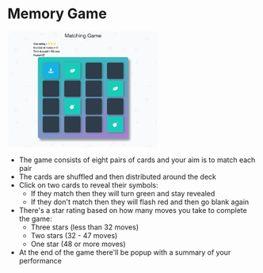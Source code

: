 # Memory Game

<img src="/img/Memory Game Screenshot.png" alt="screenshot of memory game" width="60%" height="60%">

- The game consists of eight pairs of cards and your aim is to match each pair
- The cards are shuffled and then distributed around the deck
- Click on two cards to reveal their symbols:
  - If they match then they will turn green and stay revealed
  - If they don't match then they will flash red and then go blank again
- There's a star rating based on how many moves you take to complete the game:
  - Three stars (less than 32 moves)
  - Two stars (32 - 47 moves) 
  - One star (48 or more moves)
- At the end of the game there'll be popup with a summary of your performance
